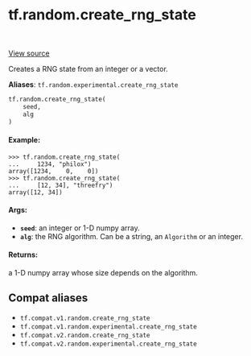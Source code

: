 <div itemscope itemtype="http://developers.google.com/ReferenceObject">
<meta itemprop="name" content="tf.random.create_rng_state" />
<meta itemprop="path" content="Stable" />
</div>

# tf.random.create_rng_state

<!-- Insert buttons and diff -->

<table class="tfo-notebook-buttons tfo-api" align="left">
</table>

<a target="_blank" href="/code/stable/tensorflow/python/ops/stateful_random_ops.py">View source</a>



Creates a RNG state from an integer or a vector.

**Aliases**: `tf.random.experimental.create_rng_state`

``` python
tf.random.create_rng_state(
    seed,
    alg
)
```



<!-- Placeholder for "Used in" -->


#### Example:



```
>>> tf.random.create_rng_state(
...     1234, "philox")
array([1234,    0,    0])
>>> tf.random.create_rng_state(
...     [12, 34], "threefry")
array([12, 34])
```

#### Args:


* <b>`seed`</b>: an integer or 1-D numpy array.
* <b>`alg`</b>: the RNG algorithm. Can be a string, an `Algorithm` or an integer.


#### Returns:

a 1-D numpy array whose size depends on the algorithm.


## Compat aliases

* `tf.compat.v1.random.create_rng_state`
* `tf.compat.v1.random.experimental.create_rng_state`
* `tf.compat.v2.random.create_rng_state`
* `tf.compat.v2.random.experimental.create_rng_state`

